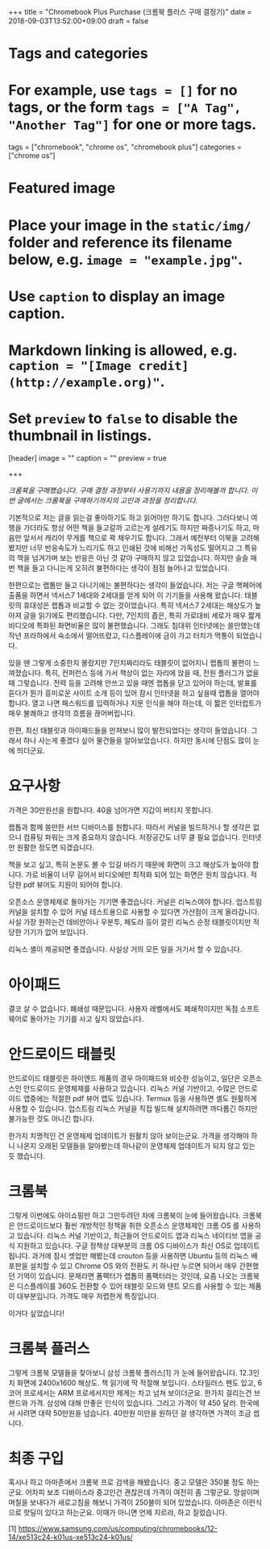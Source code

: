 +++
title = "Chromebook Plus Purchase (크롬북 플러스 구매 결정기)"
date = 2018-09-03T13:52:00+09:00
draft = false

# Tags and categories
# For example, use `tags = []` for no tags, or the form `tags = ["A Tag", "Another Tag"]` for one or more tags.
tags = ["chromebook", "chrome os", "chromebook plus"]
categories = ["chrome os"]

# Featured image
# Place your image in the `static/img/` folder and reference its filename below, e.g. `image = "example.jpg"`.
# Use `caption` to display an image caption.
#   Markdown linking is allowed, e.g. `caption = "[Image credit](http://example.org)"`.
# Set `preview` to `false` to disable the thumbnail in listings.
[header]
image = ""
caption = ""
preview = true

+++

_크롬북을 구매했습니다.  구매 결정 과정부터 사용기까지 내용을 정리해볼까 합니다.
이번 글에서는 크롬북을 구매하기까지의 고민과 과정을 정리합니다._

기본적으로 저는 글을 읽는걸 좋아하기도 하고 읽어야만 하기도 합니다.  그러다보니
여행을 가더라도 항상 어떤 책을 들고갈까 고르는게 설레기도 하지만 짜증나기도
하고, 마음만 앞서서 캐리어 무게를 책으로 꽉 채우기도 합니다.  그래서 예전부터
이북을 고려해 봤지만 너무 반응속도가 느리기도 하고 인쇄된 것에 비해선 가독성도
떨어지고 그 특유의 책을 넘겨가며 보는 반응은 아닌 것 같아 구매하지 않고
있었습니다.  하지만 슬슬 매번 책을 들고 다니는게 오히려 불편하다는 생각이 점점
늘어나고 있었습니다.

한편으로는 랩톱만 들고 다니기에는 불편하다는 생각이 들었습니다.  저는 구글
핵페어에 출품을 하면서 넥서스7 1세대와 2세대를 얻게 되어 이 기기들을 사용해
왔습니다.  태블릿의 휴대성은 랩톱과 비교할 수 없는 것이었습니다.  특히 넥서스7
2세대는 해상도가 높아져 글을 읽기에도 편리했습니다.  다만, 7인치의 좁은, 특히
가로대비 세로가 매우 짧게 비디오에 특화된 화면비율은 많이 불편했습니다.  그래도
침대위 인터넷에는 쓸만했는데 작년 프라하에서 숙소에서 떨어뜨렸고, 디스플레이에
금이 가고 터치가 먹통이 되었습니다.

있을 땐 그렇게 소중한지 몰랐지만 7인치짜리라도 태블릿이 없어지니 랩톱의 불편이
느껴졌습니다.  특히, 컨퍼런스 등에 가서 책상이 없는 자리에 앉을 때, 전원
플러그가 없을때 그렇습니다.  전력 등을 고려해 안쓰고 있을 때엔 랩톱을 닫고
있어야 하는데, 발표를 듣다가 뭔가 흥미로운 사이트 소개 등이 있어 잠시 인터넷을
하고 싶을때 랩톱을 열어야 합니다.  열고 나면 패스워드를 입력하거나 지문 인식을
해야 하는데, 이 짧은 인터럽트가 매우 불쾌하고 생각의 흐름을 끊어버립니다.

한편, 최신 태블릿과 아이패드들을 만져보니 많이 발전되었다는 생각이 들었습니다.
그래서 하나 사는게 좋겠다 싶어 물건들을 알아보았습니다.  하지만 동시에 단점도
많이 눈에 띄더군요.


요구사항
========

가격은 30만원선을 원합니다. 40을 넘어가면 지갑이 버티지 못합니다.

랩톱과 함께 쓸만한 서브 디바이스를 원합니다.  따라서 커널을 빌드하거나 할
생각은 없으니 컴퓨팅 파워는 크게 중요하지 않습니다.  저장공간도 너무 클 필요
없습니다.  인터넷만 원활한 정도면 되겠습니다.

책을 보고 싶고, 특히 논문도 볼 수 있길 바라기 때문에 화면이 크고 해상도가
높아야 합니다.  가로 비율이 너무 길어서 비디오에만 최적화 되어 있는 화면은 원치
않습니다.  적당한 pdf 뷰어도 지원이 되어야 합니다.

오픈소스 운영체제로 돌아가는 기기면 좋겠습니다.  커널은 리눅스여야 합니다.
업스트림 커널을 설치할 수 있어 커널 테스트용으로 사용할 수 있다면 가산점이 크게
올라갑니다.  사실 가장 원하는건 데비안이나 우분투, 페도라 등이 깔린 리눅스 순정
태블릿이지만 적당한 기기가 없어 보입니다.

리눅스 셸이 제공되면 좋겠습니다.  사실상 거의 모든 일을 거기서 할 수 있습니다.


아이패드
========

결코 살 수 없습니다.  폐쇄성 때문입니다.  사용자 레벨에서도 폐쇄적이지만 독점
소프트웨어로 돌아가는 기기를 사고 싶지 않았습니다.


안드로이드 태블릿
=================

안드로이드 태블릿은 하이엔드 제품의 경우 아이패드와 비슷한 성능이고, 일단은
오픈소스인 안드로이드 운영체제를 사용하고 있습니다.  리눅스 커널 기반이고,
수많은 안드로이드 앱중에는 적절한 pdf 뷰어 앱도 있습니다.  Termux 등을 사용하면
셸도 원활하게 사용할 수 있습니다.  업스트림 리눅스 커널을 직접 빌드해
설치하려면 까다롭긴 하지만 불가능한 것도 아니긴 합니다.

한가지 치명적인 건 운영체제 업데이트가 원활치 않아 보이는군요.  가격을 생각해야
하니 나온지 오래된 모델들을 알아봤는데 하나같이 운영체제 업데이트가 되지 않고
있는 듯 했습니다.


크롬북
======

그렇게 이번에도 아이쇼핑만 하고 그만두려던 차에 크롬북이 눈에 들어왔습니다.
크롬북은 안드로이드보다 훨씬 개방적인 정책을 취한 오픈소스 운영체제인 크롬 OS
를 사용하고 있습니다.  리눅스 커널 기반이고, 최근들어 안드로이드 앱과 리눅스
네이티브 앱을 공식 지원하고 있습니다.  구글 정책상 대부분의 크롬 OS 디바이스가
최신 OS로 업데이트 됩니다.  과거에 잠시 셋업만 해봤는데 crouton 등을 사용하면
Ubuntu 등의 리눅스 배포판을 설치할 수 있고 Chrome OS 와의 전환도 키 하나만
누르면 되어서 매우 간편했던 기억이 있습니다.  문제라면 폼팩터가 랩톱의
폼팩터라는 것인데, 요즘 나오는 크롬북은 디스플레이를 360도 전환할 수 있어
태블릿 모드와 텐트 모드를 사용할 수 있는 제품이 대부분입니다.  가격도 매우
저렵한게 특징입니다.

이거다 싶었습니다!


크롬북 플러스
=============

그렇게 크롬북 모델들을 찾아보니 삼성 크롬북 플러스[1] 가 눈에 들어왔습니다.
12.3인치 화면에 2400x1600 해상도.  책 읽기에 딱 적절해 보입니다.  스타일러스
펜도 있고, 6코어 프로세서는 ARM 프로세서지만 제게는 차고 넘쳐 보이더군요.
한가지 걸리는건 브랜드와 가격.  삼성에 대해 안좋은 인식이 있습니다.  그리고
가격이 약 450 달러.  한국에서 사려면 대략 50만원을 넘습니다.  40만원 미만을
원하던 걸 생각하면 가격이 조금 셉니다.


최종 구입
=========

혹시나 하고 아마존에서 크롬북 프로 검색을 해봤습니다.  중고 모델은 350불 정도
하는군요.  어차피 보조 디바이스라 중고인건 괜찮은데 가격이 여전히 좀 그렇군요.
망설이며 며칠을 보내다가 새로고침을 해보니 가격이 250불이 되어 있었습니다.
아마존은 이런식으로 핫딜이 있다고 하는군요.  이때가 아니면 언제 지르랴, 하고
질렀습니다.


[1] https://www.samsung.com/us/computing/chromebooks/12-14/xe513c24-k01us-xe513c24-k01us/

